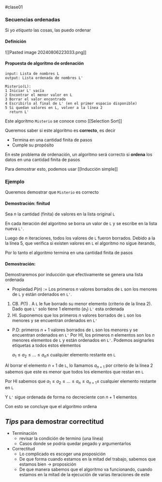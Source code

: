 #clase01 

### Secuencias ordenadas
Si yo *etiqueto* las cosas, las puedo ordenar
#### Definición

![[Pasted image 20240806223033.png]]

#### Propuesta de algoritmo de ordenación
````
input: Lista de nombres L
output: Lista ordenada de nombres L'

Misterio(L):
1 Iniciar L' vacía
2 Encontrar el menor valor en L
3 Borrar el valor encontrado
4 Escribirlo al final de L' (en el primer espacio disponible)
5 Si quedan valores en L, volver a la línea 2
  return L'
````

Este algoritmo `Misterio` se conoce como [[Selection Sort]]

Queremos saber si este algoritmo es **correcto**, es decir
- Termina en una cantidad finita de pasos
- Cumple su propósito

En este problema de ordenación, un algoritmo será correcto si **ordena** los datos en una cantidad finita de pasos

Para demostrar esto, podemos usar [[Inducción simple]]

### Ejemplo

Queremos demostrar que `Misterio` es correcto

#### Demostración: finitud

Sea $n$ la cantidad (finita) de valores en la lista original `L`

En cada iteración del algoritmo se borra un valor de `L` y se escribe en la lista nueva `L'`.

Luego de $n$ iteraciones, todos los valores de `L` fueron borrados. Debido a la la línea 5, que verifica si existen valores en `L` el algoritmo no sigue iterando,

Por lo tanto el algoritmo termina en una cantidad finita de pasos

#### Demostración: 

Demostraremos por inducción que efectivamente se genera una lista ordenada
- Propiedad $P(n)$ := Los primeros $n$ valores borrados de `L` son los menores de `L` y están ordenados en `L'`.

1. CB. $P(1)$ . A `L` le fue borrado su menor elemento (criterio de la línea 2). Dado que `L'` solo tiene 1 elemento ($a_1$) `L'` esta ordenada
2. HI. Suponemos que los primeros $n$ valores borrados de `L` son los menores y se encuentran ordenados en `L'`
- P.D: primeros $n+1$ valores borrados de `L` son los menores y se encuentran ordenados en `L'`
Por HI, los primeros $n$ elementos son los $n$ menores elementos de `L` y están ordenados en `L'`. Podemos asignarles etiquetas a todos estos elementos

	$a_1 \leq a_2 \leq ... \leq a_n \leq$ cualquier elemento restante en  ``L`` 

Al borrar el elemento $n+1$ de `L`, lo llamamos $a_{n+1}$ por criterio de la línea 2 sabemos que este es menor que todos los elementos que restan en `L`

Por HI sabemos que 
	$a_1 \leq a_2 \leq ... \leq a_n \leq a_{n+1} \leq$ cualquier elemento restante en ``L`` 

Y `L'` sigue ordenada de forma no decreciente con $n+1$ elementos

Con esto se concluye que el algoritmo ordena


## *Tips* para demostrar correctitud

- Terminación
	- revisar la condición de termino (una línea)
	- Casos donde se podría quedar pegado y argumentarlos
- Correctitud
	- Lo complicado es escoger una proposición
	- De que forma cuando estamos en la mitad del trabajo, sabemos que estamos bien -> proposición
	- De que manera sabemos que el algoritmo va funcionando, cuando estamos en la mitad de la ejecución de varias iteraciones de este